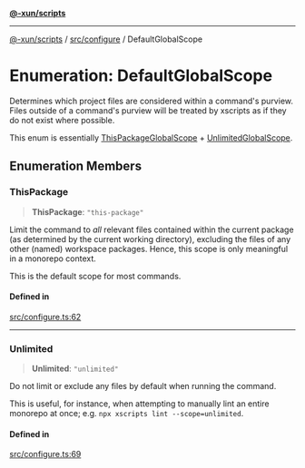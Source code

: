 [**@-xun/scripts**](../../../README.md)

***

[@-xun/scripts](../../../README.md) / [src/configure](../README.md) / DefaultGlobalScope

# Enumeration: DefaultGlobalScope

Determines which project files are considered within a command's purview.
Files outside of a command's purview will be treated by xscripts as if they
do not exist where possible.

This enum is essentially [ThisPackageGlobalScope](ThisPackageGlobalScope.md) +
[UnlimitedGlobalScope](UnlimitedGlobalScope.md).

## Enumeration Members

### ThisPackage

> **ThisPackage**: `"this-package"`

Limit the command to _all_ relevant files contained within the current
package (as determined by the current working directory), excluding the
files of any other (named) workspace packages. Hence, this scope is only
meaningful in a monorepo context.

This is the default scope for most commands.

#### Defined in

[src/configure.ts:62](https://github.com/Xunnamius/xscripts/blob/2521de366121a50ffeca631b4ec62db9c60657e5/src/configure.ts#L62)

***

### Unlimited

> **Unlimited**: `"unlimited"`

Do not limit or exclude any files by default when running the command.

This is useful, for instance, when attempting to manually lint an entire
monorepo at once; e.g. `npx xscripts lint --scope=unlimited`.

#### Defined in

[src/configure.ts:69](https://github.com/Xunnamius/xscripts/blob/2521de366121a50ffeca631b4ec62db9c60657e5/src/configure.ts#L69)
